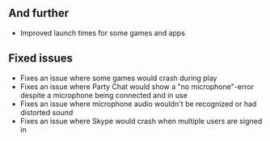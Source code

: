 ## And further
- Improved launch times for some games and apps

## Fixed issues
- Fixes an issue where some games would crash during play
- Fixes an issue where Party Chat would show a "no microphone"-error despite a microphone being connected and in use
- Fixes an issue where microphone audio wouldn't be recognized or had distorted sound
- Fixes an issue where Skype would crash when multiple users are signed in